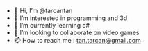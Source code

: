 - 👋 Hi, I’m @tarcantan
- 👀 I’m interested in programming and 3d
- 🌱 I’m currently learning c#
- 💞️ I’m looking to collaborate on video games
- 📫 How to reach me : tan.tarcan@gmail.com

<!---
tarcantan/tarcantan is a ✨ special ✨ repository because its `README.md` (this file) appears on your GitHub profile.
You can click the Preview link to take a look at your changes.
--->
